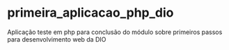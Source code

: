 # primeira_aplicacao_php_dio
Aplicação teste em php para conclusão do módulo sobre primeiros passos para desenvolvimento web da DIO
